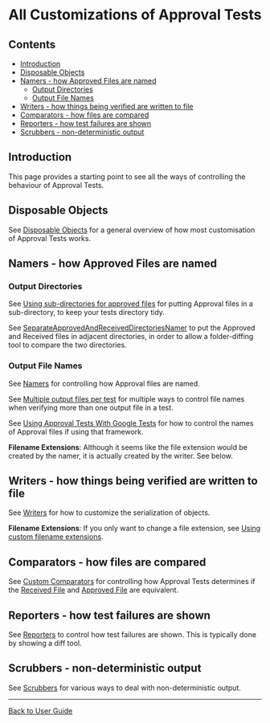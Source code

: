 <!--
GENERATED FILE - DO NOT EDIT
This file was generated by [MarkdownSnippets](https://github.com/SimonCropp/MarkdownSnippets).
Source File: /doc/mdsource/AllCustomizations.source.md
To change this file edit the source file and then execute ./run_markdown_templates.sh.
-->

<a id="top"></a>

# All Customizations of Approval Tests

<!-- toc -->
## Contents

  * [Introduction](#introduction)
  * [Disposable Objects](#disposable-objects)
  * [Namers - how Approved Files are named](#namers---how-approved-files-are-named)
    * [Output Directories](#output-directories)
    * [Output File Names](#output-file-names)
  * [Writers - how things being verified are written to file](#writers---how-things-being-verified-are-written-to-file)
  * [Comparators - how files are compared](#comparators---how-files-are-compared)
  * [Reporters - how test failures are shown](#reporters---how-test-failures-are-shown)
  * [Scrubbers - non-deterministic output](#scrubbers---non-deterministic-output)<!-- endtoc -->

## Introduction

This page provides a starting point to see all the ways of controlling the behaviour of Approval Tests.

## Disposable Objects

See [Disposable Objects](/doc/DisposableObjects.md#top) for a general overview of how most customisation of Approval Tests works.

## Namers - how Approved Files are named

### Output Directories

See [Using sub-directories for approved files](/doc/Configuration.md#using-sub-directories-for-approved-files) for putting Approval files in a sub-directory, to keep your tests directory tidy.

See [SeparateApprovedAndReceivedDirectoriesNamer](/doc/Namers.md#separateapprovedandreceiveddirectoriesnamer) to put the Approved and Received files in adjacent directories, in order to allow a folder-diffing tool to compare the two directories. 

### Output File Names

See [Namers](/doc/Namers.md#top) for controlling how Approval files are named. 

See [Multiple output files per test](/doc/MultipleOutputFilesPerTest.md#top)
for multiple ways to control file names when verifying more than one output file in a test.

See [Using Approval Tests With Google Tests](/doc/UsingGoogleTests.md#top) for how to control the names of Approval files if using that framework. 

**Filename Extensions**: Although it seems like the file extension would be created by the namer, it is actually created by the writer. See below.

## Writers - how things being verified are written to file

See [Writers](/doc/Writers.md#top) for how to customize the serialization of objects.

**Filename Extensions**: If you only want to change a file extension, see [Using custom filename extensions](/doc/Writers.md#using-custom-filename-extensions).

## Comparators - how files are compared

See [Custom Comparators](/doc/CustomComparators.md#top) for controlling how Approval Tests determines if the [Received File](/doc/Glossary.md#received-file) and [Approved File](/doc/Glossary.md#approved-file) are equivalent.

## Reporters - how test failures are shown

See [Reporters](/doc/Reporters.md#top) to control how test failures are shown. This is typically done by showing a diff tool.

## Scrubbers - non-deterministic output

See [Scrubbers](/doc/explanations/Scrubbers.md#top) for various ways to deal with non-deterministic output.

---

[Back to User Guide](/doc/README.md#top)
